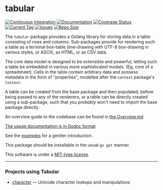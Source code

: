 tabular
=======

[![Continuous Integration](https://secure.travis-ci.org/PennockTech/tabular.svg?branch=main)](http://travis-ci.org/PennockTech/tabular)
[![Documentation](https://godoc.org/go.pennock.tech/tabular?status.svg)](https://godoc.org/go.pennock.tech/tabular)
[![Coverage Status](https://coveralls.io/repos/github/PennockTech/tabular/badge.svg)](https://coveralls.io/github/PennockTech/tabular)
[![Current Tag](https://img.shields.io/github/tag/PennockTech/tabular.svg)](https://github.com/PennockTech/tabular/releases)
[![Issues](https://img.shields.io/github/issues/PennockTech/tabular.svg)](https://github.com/PennockTech/tabular/issues)
[![Repo Size](https://img.shields.io/github/repo-size/PennockTech/tabular.svg)](https://github.com/PennockTech/tabular)

The `tabular` package provides a Golang library for storing data in a table
consisting of rows and columns.  Sub-packages provide for rendering such a
table as a terminal box-table (line-drawing with UTF-8 box-drawing in various
styles, or ASCII), as HTML, or as CSV data.

The core data model is designed to be extensible and powerful, letting such
a table be embedded in various more sophisticated models.  (Eg, core of a
spreadsheet).  Cells in the table contain arbitrary data and possess metadata
in the form of "properties", modelled after the `context` package's `Context`.

A table can be created from the base package and then populated, before being
passed to any of the renderers, or a table can be directly created using a
sub-package, such that you _probably_ won't need to import the base package
directly.

An overview guide to the codebase can be found in
[the Overview.md](Overview.md)

[The usage documentation is in Godoc format](https://godoc.org/go.pennock.tech/tabular)

See the [examples](examples/) for a gentler introduction.

This package should be installable in the usual `go get` manner.

This software is under a [MIT-type license](LICENSE.txt).

---

### Projects using Tabular

* [character](https://github.com/philpennock/character) — Unicode character
  lookups and manipulations
